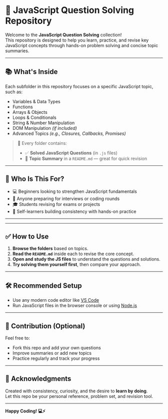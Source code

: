 # 📁 JavaScript Question Solving Repository

Welcome to the **JavaScript Question Solving** collection!  
This repository is designed to help you learn, practice, and revise key JavaScript concepts through hands-on problem solving and concise topic summaries.

---

## 📚 What's Inside

Each subfolder in this repository focuses on a specific JavaScript topic, such as:

- Variables & Data Types
- Functions
- Arrays & Objects
- Loops & Conditionals
- String & Number Manipulation
- DOM Manipulation *(if included)*
- Advanced Topics *(e.g., Closures, Callbacks, Promises)*

> 🔹 Every folder contains:
> - ✅ **Solved JavaScript Questions** (in `.js` files)  
> - 📝 **Topic Summary** in a `README.md` — great for quick revision

---

## 🎯 Who Is This For?

- 💻 Beginners looking to strengthen JavaScript fundamentals
- 🧠 Anyone preparing for interviews or coding rounds
- 🎓 Students revising for exams or projects
- 🚀 Self-learners building consistency with hands-on practice

---


---

## ✅ How to Use

1. **Browse the folders** based on topics.
2. **Read the `README.md`** inside each to revise the core concept.
3. **Open and study the JS files** to understand the questions and solutions.
4. **Try solving them yourself first**, then compare your approach.

---

## 🛠️ Recommended Setup

- Use any modern code editor like [VS Code](https://code.visualstudio.com/)
- Run JavaScript files in the browser console or using [Node.js](https://nodejs.org/)

---

## 🌱 Contribution (Optional)

Feel free to:
- Fork this repo and add your own questions
- Improve summaries or add new topics
- Practice regularly and track your progress

---

## 🙌 Acknowledgments

Created with consistency, curiosity, and the desire to **learn by doing**.  
Let this repo be your personal reference, problem set, and revision tool.

---

**Happy Coding! 💻⚡**


